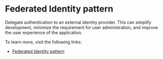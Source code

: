 # Federated Identity pattern

Delegate authentication to an external identity provider. This can simplify development, minimize the requirement for user administration, and improve the user experience of the application.

To learn more, visit the following links:

- [Federated Identity pattern](https://learn.microsoft.com/en-us/azure/architecture/patterns/federated-identity)
